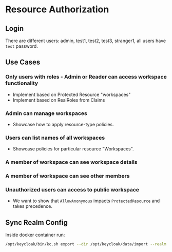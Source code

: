 # Resource Authorization

## Login

There are different users: admin, test1, test2, test3, stranger1, all users have `test` password.

## Use Cases

### Only users with roles - Admin or Reader can access workspace functionality

* Implement based on Protected Resource "workspaces"
* Implement based on RealRoles from Claims

### Admin can manage workspaces

* Showcase how to apply resource-type policies.

### Users can list names of all workspaces

* Showcase policies for particular resource "Workspaces".

### A member of workspace can see workspace details

### A member of workspace can see other members

### Unauthorized users can access to public workspace

* We want to show that `AllowAnonymous` impacts `ProtectedResource` and takes precedence.

## Sync Realm Config

Inside docker container run:

```bash
/opt/keycloak/bin/kc.sh export --dir /opt/keycloak/data/import --realm Test
```
